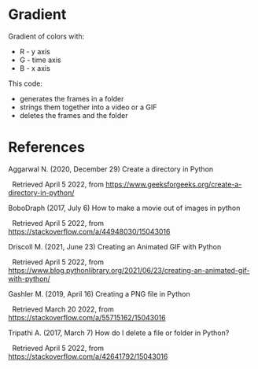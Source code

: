 # Gradient
Gradient of colors with: 
* R - y axis 
* G - time axis 
* B - x axis

This code:
* generates the frames in a folder
* strings them together into a video or a GIF
* deletes the frames and the folder

# References

Aggarwal N. (2020, December 29) Create a directory in Python

&nbsp;&nbsp;Retrieved April 5 2022, from https://www.geeksforgeeks.org/create-a-directory-in-python/

BoboDraph (2017, July 6) How to make a movie out of images in python

&nbsp;&nbsp;Retrieved April 5 2022, from https://stackoverflow.com/a/44948030/15043016

Driscoll M. (2021, June 23) Creating an Animated GIF with Python

&nbsp;&nbsp;Retrieved April 5 2022, from https://www.blog.pythonlibrary.org/2021/06/23/creating-an-animated-gif-with-python/

Gashler M. (2019, April 16) Creating a PNG file in Python

&nbsp;&nbsp;Retrieved March 20 2022, from https://stackoverflow.com/a/55715162/15043016

Tripathi A. (2017, March 7) How do I delete a file or folder in Python?

&nbsp;&nbsp;Retrieved April 5 2022, from https://stackoverflow.com/a/42641792/15043016
